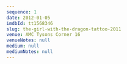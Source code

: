 ```yaml
---
sequence: 1
date: 2012-01-05
imdbId: tt1568346
slug: the-girl-with-the-dragon-tattoo-2011
venue: AMC Tysons Corner 16
venueNotes: null
medium: null
mediumNotes: null
---
```

